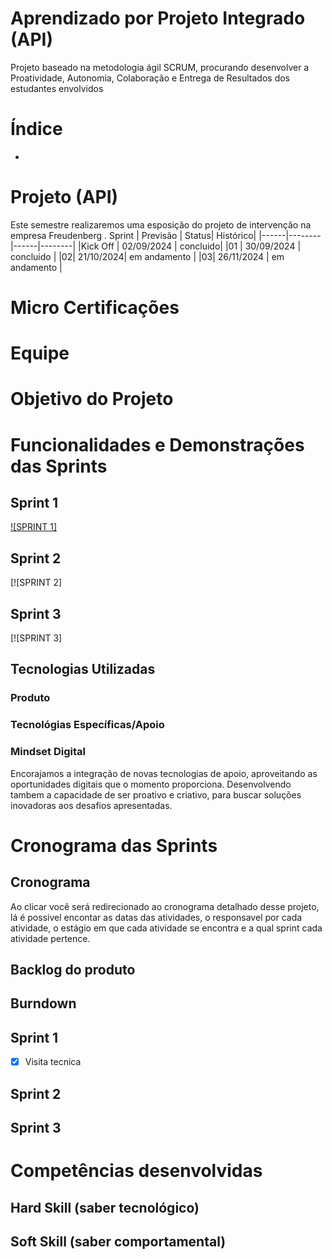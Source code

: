 # Aprendizado por Projeto Integrado (API)

Projeto baseado na metodologia ágil SCRUM, procurando desenvolver a Proatividade, Autonomia, Colaboração e Entrega de Resultados dos estudantes envolvidos

# Índice

* 
# Projeto (API) 
Este semestre realizaremos uma esposição do projeto de intervenção na empresa Freudenberg .
Sprint | Previsão | Status| Histórico|
|------|--------|------|--------|
|Kick Off | 02/09/2024 | concluido| 
|01 | 30/09/2024 | concluido | 
|02|  21/10/2024| em andamento |
|03| 26/11/2024 | em andamento |


# Micro Certificações



# Equipe


# Objetivo do Projeto


# Funcionalidades e Demonstrações das Sprints

## Sprint 1
[![SPRINT 1]](‪[https://www.youtube.com/watch?v=Zpubl9HV2X0])

## Sprint 2
[![SPRINT 2]
## Sprint 3
[![SPRINT 3]

## Tecnologias Utilizadas
### Produto 

### Tecnológias Específicas/Apoio


### Mindset Digital
Encorajamos a integração de novas tecnologias de apoio, aproveitando as oportunidades digitais que o momento proporciona. Desenvolvendo tambem a capacidade de ser proativo e criativo, para buscar soluções inovadoras aos desafios apresentadas.

# Cronograma das Sprints

## Cronograma
Ao clicar você será redirecionado ao cronograma detalhado desse projeto, lá é possivel encontar as datas das atividades, o responsavel por cada atividade, o estágio em que cada atividade se encontra e a qual sprint cada atividade pertence.



## Backlog do produto


## Burndown

## Sprint 1 
- [x] Visita tecnica


## Sprint 2 

      
## Sprint 3 

# Competências desenvolvidas

## Hard Skill (saber tecnológico)


 


## Soft Skill (saber comportamental)


</details>

